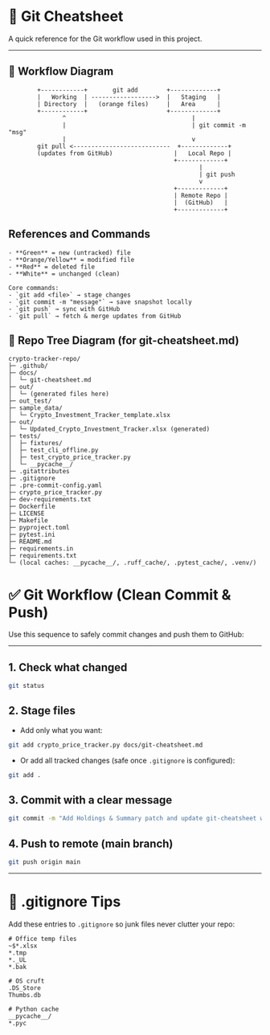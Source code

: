 # 📝 Git Cheatsheet

A quick reference for the Git workflow used in this project.

---

## 🔁 Workflow Diagram

```text
        +------------+       git add        +-------------+
        |   Working  | ------------------>  |   Staging   |
        | Directory  |   (orange files)     |   Area      |
        +------------+                      +-------------+
               ^                                   |
               |                                   | git commit -m "msg"
               |                                   v
        git pull <---------------------------  +-------------+
        (updates from GitHub)                 |   Local Repo |
                                              +-------------+
                                                     |
                                                     | git push
                                                     v
                                              +-------------+
                                              | Remote Repo |
                                              |  (GitHub)   |
                                              +-------------+
```

## References and Commands

```👉 Quick reference:
- **Green** = new (untracked) file
- **Orange/Yellow** = modified file
- **Red** = deleted file
- **White** = unchanged (clean)

Core commands:
- `git add <file>` → stage changes
- `git commit -m "message"` → save snapshot locally
- `git push` → sync with GitHub
- `git pull` → fetch & merge updates from GitHub

```

## 🌳 Repo Tree Diagram (for git-cheatsheet.md)

```text
crypto-tracker-repo/
├─ .github/
├─ docs/
│  └─ git-cheatsheet.md
├─ out/
│  └─ (generated files here)
├─ out_test/
├─ sample_data/
│  └─ Crypto_Investment_Tracker_template.xlsx
├─ out/
│  └─ Updated_Crypto_Investment_Tracker.xlsx (generated)
├─ tests/
│  ├─ fixtures/
│  ├─ test_cli_offline.py
│  ├─ test_crypto_price_tracker.py
│  └─ __pycache__/
├─ .gitattributes
├─ .gitignore
├─ .pre-commit-config.yaml
├─ crypto_price_tracker.py
├─ dev-requirements.txt
├─ Dockerfile
├─ LICENSE
├─ Makefile
├─ pyproject.toml
├─ pytest.ini
├─ README.md
├─ requirements.in
├─ requirements.txt
└─ (local caches: __pycache__/, .ruff_cache/, .pytest_cache/, .venv/)
   ```

# ✅ Git Workflow (Clean Commit & Push)

Use this sequence to safely commit changes and push them to GitHub:

---

## 1. Check what changed
```bash
git status
```

## 2. Stage files
- Add only what you want:
```bash
git add crypto_price_tracker.py docs/git-cheatsheet.md
```
- Or add all tracked changes (safe once `.gitignore` is configured):
```bash
git add .
```

## 3. Commit with a clear message
```bash
git commit -m "Add Holdings & Summary patch and update git-cheatsheet with repo tree"
```

## 4. Push to remote (main branch)
```bash
git push origin main
```

---

# 📌 .gitignore Tips

Add these entries to `.gitignore` so junk files never clutter your repo:

```
# Office temp files
~$*.xlsx
*.tmp
*._UL
*.bak

# OS cruft
.DS_Store
Thumbs.db

# Python cache
__pycache__/
*.pyc
```


